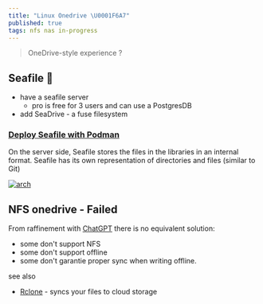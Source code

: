 ```yaml
---
title: "Linux Onedrive \U0001F6A7"
published: true
tags: nfs nas in-progress
---
```

>  OneDrive-style experience ?

## Seafile 🚧
- have a seafile server
	- pro is free for 3 users and can use a PostgresDB
- add SeaDrive - a fuse filesystem

### [Deploy Seafile with Podman](https://www.gallus-domesticus.com/blog/seafile-podman-rhel/)

On the server side, Seafile stores the files in the libraries in an internal format. Seafile has its own representation of directories and files (similar to Git)

[![arch](https://manual.seafile.com/latest/images/seafile-12.0-docker-structure.png)](https://manual.seafile.com/latest/setup/overview/)

## NFS onedrive - Failed
From raffinement with [ChatGPT](https://chatgpt.com/share/681d9567-4e7c-800d-94c4-1915dfa6082c) there is no equivalent solution:
- some don't support NFS
- some don't support offline
- some don't garantie proper sync when writing offline.

see also
- [Rclone](https://rclone.org/#what) - syncs your files to cloud storage
